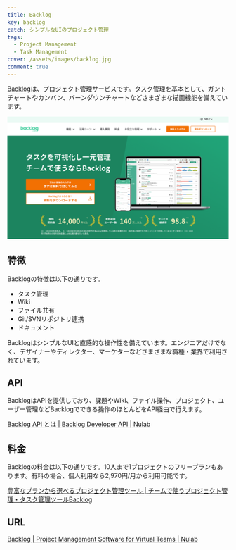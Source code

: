 ```yaml
---
title: Backlog
key: backlog
catch: シンプルなUIのプロジェクト管理
tags:
  - Project Management
  - Task Management
cover: /assets/images/backlog.jpg
comment: true
---
```


[Backlog](https://backlog.com/)は、プロジェクト管理サービスです。タスク管理を基本として、ガントチャートやカンバン、バーンダウンチャートなどさまざまな描画機能を備えています。

[![BacklogのWebサイト](/assets/images/backlog.jpg)](https://backlog.com/)

<!--more-->

## 特徴

Backlogの特徴は以下の通りです。

- タスク管理
- Wiki
- ファイル共有
- Git/SVNリポジトリ連携
- ドキュメント

BacklogはシンプルなUIと直感的な操作性を備えています。エンジニアだけでなく、デザイナーやディレクター、マーケターなどさまざまな職種・業界で利用されています。

## API

BacklogはAPIを提供しており、課題やWiki、ファイル操作、プロジェクト、ユーザー管理などBacklogでできる操作のほとんどをAPI経由で行えます。

[Backlog API とは \| Backlog Developer API \| Nulab](https://developer.nulab.com/ja/docs/backlog/)

## 料金

Backlogの料金は以下の通りです。10人まで1プロジェクトのフリープランもあります。有料の場合、個人利用なら2,970円/月から利用可能です。

[豊富なプランから選べるプロジェクト管理ツール \| チームで使うプロジェクト管理・タスク管理ツールBacklog](https://backlog.com/ja/pricing/)

## URL

[Backlog \| Project Management Software for Virtual Teams \| Nulab](https://backlog.com/)
